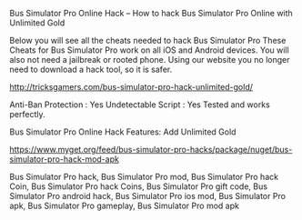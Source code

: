 Bus Simulator Pro Online Hack – How to hack Bus Simulator Pro Online with Unlimited Gold

Below you will see all the cheats needed to hack Bus Simulator Pro These Cheats for Bus Simulator Pro work on all iOS and Android devices. You will also not need a jailbreak or rooted phone. Using our website you no longer need to download a hack tool, so it is safer.

http://tricksgamers.com/bus-simulator-pro-hack-unlimited-gold/

Anti-Ban Protection : Yes
Undetectable Script : Yes
Tested and works perfectly.

Bus Simulator Pro Online Hack Features:
Add Unlimited Gold

https://www.myget.org/feed/bus-simulator-pro-hacks/package/nuget/bus-simulator-pro-hack-mod-apk

Bus Simulator Pro hack, Bus Simulator Pro mod, Bus Simulator Pro hack Coin, Bus Simulator Pro hack Coins, Bus Simulator Pro gift code, Bus Simulator Pro android hack, Bus Simulator Pro ios mod, Bus Simulator Pro apk, Bus Simulator Pro gameplay, Bus Simulator Pro mod apk
